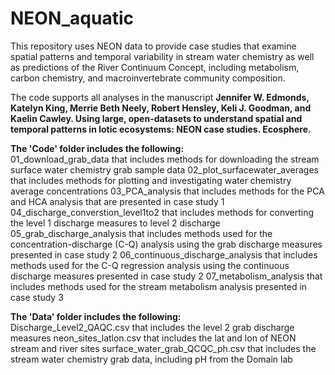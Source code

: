 # NEON_aquatic
This repository uses NEON data to provide case studies that examine spatial patterns and temporal variability in stream water chemistry as well as predictions of the River Continuum Concept, including metabolism, carbon chemistry, and macroinvertebrate community composition.   


The code supports all analyses in the manuscript **Jennifer W. Edmonds, Katelyn King, Merrie Beth Neely, Robert Hensley, Keli J. Goodman, and Kaelin Cawley. Using large, open-datasets to understand spatial and temporal patterns in lotic ecosystems: NEON case studies. Ecosphere.**   


**The 'Code' folder includes the following:**  
01_download_grab_data that includes methods for downloading the stream surface water chemistry grab sample data
02_plot_surfacewater_averages that includes methods for plotting and investigating water chemistry average concentrations 
03_PCA_analysis that includes methods for the PCA and HCA analysis that are presented in case study 1
04_discharge_converstion_level1to2 that includes methods for converting the level 1 discharge measures to level 2 discharge 
05_grab_discharge_analysis that includes methods used for the concentration-discharge (C-Q) analysis using the grab discharge measures presented in case study 2 
06_continuous_discharge_analysis that includes methods used for the C-Q regression analysis using the continuous discharge measures presented in case study 2
07_metabolism_analysis that includes methods used for the stream metabolism analysis presented in case study 3 

**The 'Data' folder includes the following:**  
Discharge_Level2_QAQC.csv that includes the level 2 grab discharge measures 
neon_sites_latlon.csv that includes the lat and lon of NEON stream and river sites 
surface_water_grab_QCQC_ph.csv that includes the stream water chemistry grab data, including pH from the Domain lab 
